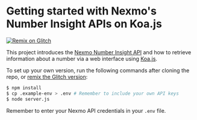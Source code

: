 # Getting started with Nexmo's Number Insight APIs on Koa.js

 [![Remix on Glitch](https://cdn.glitch.com/2703baf2-b643-4da7-ab91-7ee2a2d00b5b%2Fremix-button.svg)](https://glitch.com/edit/#!/remix/number-insight-koa)

This project introduces the [Nexmo Number Insight API](https://developer.nexmo.com/number-insight/overview) and how to retrieve information about a number via a web interface using [Koa.js](https://koajs.com/).

To set up your own version, run the following commands after cloning the repo, or [remix the Glitch version](https://glitch.com/edit/#!/number-insight-koa):

```bash
$ npm install
$ cp .example-env > .env # Remember to include your own API keys
$ node server.js
```
Remember to enter your Nexmo API credentials in your `.env` file.

